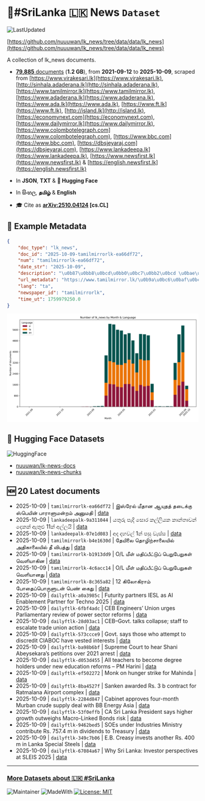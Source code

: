 # 📄#SriLanka 🇱🇰 News `Dataset`

![LastUpdated](https://img.shields.io/badge/last_updated-2025--10--09_08:57:48-green)

[https://github.com/nuuuwan/lk_news/tree/data/data/lk_news](https://github.com/nuuuwan/lk_news/tree/data/data/lk_news)

A collection of lk_news documents.

- [**79,885** documents](https://github.com/nuuuwan/lk_news/tree/data/data/lk_news) (**1.2 GB**), from **2021-09-12** to **2025-10-09**, scraped from [https://www.virakesari.lk](https://www.virakesari.lk), [http://sinhala.adaderana.lk](http://sinhala.adaderana.lk), [https://www.tamilmirror.lk](https://www.tamilmirror.lk), [https://www.adaderana.lk](https://www.adaderana.lk), [https://www.ada.lk](https://www.ada.lk), [https://www.ft.lk](https://www.ft.lk), [http://island.lk](http://island.lk), [https://economynext.com](https://economynext.com), [https://www.dailymirror.lk](https://www.dailymirror.lk), [https://www.colombotelegraph.com](https://www.colombotelegraph.com), [https://www.bbc.com](https://www.bbc.com), [https://dbsjeyaraj.com](https://dbsjeyaraj.com), [https://www.lankadeepa.lk](https://www.lankadeepa.lk), [https://www.newsfirst.lk](https://www.newsfirst.lk) & [https://english.newsfirst.lk](https://english.newsfirst.lk)

- In **JSON**, **TXT** & **🤗 Hugging Face**

- In **සිංහල**, **தமிழ்** & **English**

- 🎓 Cite as **[arXiv:2510.04124](https://arxiv.org/abs/2510.04124) [cs.CL]**

## 📝 Example Metadata

```json
{
    "doc_type": "lk_news",
    "doc_id": "2025-10-09-tamilmirrorlk-ea66df72",
    "num": "tamilmirrorlk-ea66df72",
    "date_str": "2025-10-09",
    "description": "\u0b87\u0bb8\u0bcd\u0bb0\u0bc7\u0bb2\u0bcd \u0bae\u0bc0\u0ba4\u0bbe\u0ba9 \u0b86\u0baf\u0bc1\u0ba4\u0ba4\u0bcd \u0ba4\u0b9f\u0bc8\u0b95\u0bcd\u0b95\u0bc1 \u0bb8\u0bcd\u0baa\u0bc6\u0baf\u0bbf\u0ba9\u0bcd \u0baa\u0bbe\u0bb0\u0bbe\u0bb3\u0bc1\u0bae\u0ba9\u0bcd\u0bb1\u0bae\u0bcd \u0b85\u0ba9\u0bc1\u0bae\u0ba4\u0bbf",
    "url_metadata": "https://www.tamilmirror.lk/\u0b9a\u0bc6\u0baf\u0bcd\u0ba4\u0bbf\u0b95\u0bb3\u0bcd/\u0b87\u0bb8\u0bcd\u0bb0\u0bc7\u0bb2\u0bcd-\u0bae\u0bc0\u0ba4\u0bbe\u0ba9-\u0b86\u0baf\u0bc1\u0ba4\u0ba4\u0bcd-\u0ba4\u0b9f\u0bc8\u0b95\u0bcd\u0b95\u0bc1-\u0bb8\u0bcd\u0baa\u0bc6\u0baf\u0bbf\u0ba9\u0bcd-\u0baa\u0bbe\u0bb0\u0bbe\u0bb3\u0bc1\u0bae\u0ba9\u0bcd\u0bb1\u0bae\u0bcd-\u0b85\u0ba9\u0bc1\u0bae\u0ba4\u0bbf/175-366002",
    "lang": "ta",
    "newspaper_id": "tamilmirrorlk",
    "time_ut": 1759979250.0
}
```

![Chart](https://raw.githubusercontent.com/nuuuwan/lk_news/refs/heads/data/data/lk_news/docs_by_month_and_lang.png)

## 🤗 Hugging Face Datasets

![HuggingFace](https://img.shields.io/badge/-HuggingFace-FDEE21?style=for-the-badge&logo=HuggingFace)

- [nuuuwan/lk-news-docs](https://huggingface.co/datasets/nuuuwan/lk-news-docs)
- [nuuuwan/lk-news-chunks](https://huggingface.co/datasets/nuuuwan/lk-news-chunks)

## 🆕 20 Latest documents

- 2025-10-09 | `tamilmirrorlk-ea66df72` | இஸ்ரேல் மீதான ஆயுதத் தடைக்கு ஸ்பெயின் பாராளுமன்றம் அனுமதி | [data](https://github.com/nuuuwan/lk_news/tree/data/data/lk_news/2020s/2025/2025-10-09-tamilmirrorlk-ea66df72)
- 2025-10-09 | `lankadeepalk-9a311044` | යතුරු පැදි සොර කල්ලියක කාන්තාවන් දෙකක් ඇතුළු 11ක් අල්ලයි | [data](https://github.com/nuuuwan/lk_news/tree/data/data/lk_news/2020s/2025/2025-10-09-lankadeepalk-9a311044)
- 2025-10-09 | `lankadeepalk-07e1d083` | අද දහවල් 1න් පසු වැස්ස | [data](https://github.com/nuuuwan/lk_news/tree/data/data/lk_news/2020s/2025/2025-10-09-lankadeepalk-07e1d083)
- 2025-10-09 | `tamilmirrorlk-b4e1630d` | தேயிலை தொழிற்சாலையில் அதிகாலையில் தீ விபத்து | [data](https://github.com/nuuuwan/lk_news/tree/data/data/lk_news/2020s/2025/2025-10-09-tamilmirrorlk-b4e1630d)
- 2025-10-09 | `tamilmirrorlk-b1913dd9` | O/L மீள் மதிப்பீட்டுப் பெறுபேறுகள் வௌியாகின | [data](https://github.com/nuuuwan/lk_news/tree/data/data/lk_news/2020s/2025/2025-10-09-tamilmirrorlk-b1913dd9)
- 2025-10-09 | `tamilmirrorlk-4c6acc14` | O/L மீள் மதிப்பீட்டுப் பெறுபேறுகள் வௌியானது | [data](https://github.com/nuuuwan/lk_news/tree/data/data/lk_news/2020s/2025/2025-10-09-tamilmirrorlk-4c6acc14)
- 2025-10-09 | `tamilmirrorlk-8c365a82` | 12 கிலோகிராம் போதைப்பொருளுடன் பெண் கைது | [data](https://github.com/nuuuwan/lk_news/tree/data/data/lk_news/2020s/2025/2025-10-09-tamilmirrorlk-8c365a82)
- 2025-10-09 | `dailyftlk-a0a3985c` | Futurity partners  IESL as AI Enablement  Partner for Techno 2025 | [data](https://github.com/nuuuwan/lk_news/tree/data/data/lk_news/2020s/2025/2025-10-09-dailyftlk-a0a3985c)
- 2025-10-09 | `dailyftlk-6fbf4adc` | CEB Engineers’ Union urges Parliamentary review of power sector reforms | [data](https://github.com/nuuuwan/lk_news/tree/data/data/lk_news/2020s/2025/2025-10-09-dailyftlk-6fbf4adc)
- 2025-10-09 | `dailyftlk-28d03ac1` | CEB–Govt. talks collapse; staff to escalate trade union action | [data](https://github.com/nuuuwan/lk_news/tree/data/data/lk_news/2020s/2025/2025-10-09-dailyftlk-28d03ac1)
- 2025-10-09 | `dailyftlk-573ccce9` | Govt. says those who attempt to discredit CIABOC have vested interests | [data](https://github.com/nuuuwan/lk_news/tree/data/data/lk_news/2020s/2025/2025-10-09-dailyftlk-573ccce9)
- 2025-10-09 | `dailyftlk-ba98b6bf` | Supreme Court to hear Shani Abeysekara’s petitions over 2021 arrest | [data](https://github.com/nuuuwan/lk_news/tree/data/data/lk_news/2020s/2025/2025-10-09-dailyftlk-ba98b6bf)
- 2025-10-09 | `dailyftlk-d053d455` | All teachers to become degree holders under new education reforms – PM Harini | [data](https://github.com/nuuuwan/lk_news/tree/data/data/lk_news/2020s/2025/2025-10-09-dailyftlk-d053d455)
- 2025-10-09 | `dailyftlk-ef502272` | Monk on hunger strike for Mahinda | [data](https://github.com/nuuuwan/lk_news/tree/data/data/lk_news/2020s/2025/2025-10-09-dailyftlk-ef502272)
- 2025-10-09 | `dailyftlk-8ba4527f` | Sanken awarded Rs. 3 b contract for Ratmalana Airport complex | [data](https://github.com/nuuuwan/lk_news/tree/data/data/lk_news/2020s/2025/2025-10-09-dailyftlk-8ba4527f)
- 2025-10-09 | `dailyftlk-2284d847` | Cabinet approves four-month Murban crude supply deal with BB Energy Asia | [data](https://github.com/nuuuwan/lk_news/tree/data/data/lk_news/2020s/2025/2025-10-09-dailyftlk-2284d847)
- 2025-10-09 | `dailyftlk-53f0effb` | CA Sri Lanka President says higher growth outweighs Macro-Linked Bonds risk | [data](https://github.com/nuuuwan/lk_news/tree/data/data/lk_news/2020s/2025/2025-10-09-dailyftlk-53f0effb)
- 2025-10-09 | `dailyftlk-9462bed5` | SOEs under Industries Ministry contribute Rs. 757.4 m in dividends to Treasury | [data](https://github.com/nuuuwan/lk_news/tree/data/data/lk_news/2020s/2025/2025-10-09-dailyftlk-9462bed5)
- 2025-10-09 | `dailyftlk-349c7b06` | E.B. Creasy invests another Rs. 400 m in Lanka Special Steels | [data](https://github.com/nuuuwan/lk_news/tree/data/data/lk_news/2020s/2025/2025-10-09-dailyftlk-349c7b06)
- 2025-10-09 | `dailyftlk-67084a67` | Why Sri Lanka: Investor perspectives at SLEIS 2025 | [data](https://github.com/nuuuwan/lk_news/tree/data/data/lk_news/2020s/2025/2025-10-09-dailyftlk-67084a67)

---

### [More Datasets about 🇱🇰 #SriLanka](https://github.com/nuuuwan/lk_datasets)

![Maintainer](https://img.shields.io/badge/maintainer-nuuuwan-red)
![MadeWith](https://img.shields.io/badge/made_with-python-blue)
[![License: MIT](https://img.shields.io/badge/License-MIT-yellow.svg)](https://opensource.org/licenses/MIT)
